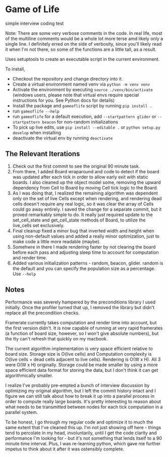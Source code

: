 # Game of Life
simple interview coding test

Note: There are some very verbose comments in the code.  In real life, most of the multiline comments would be a whole lot more terse amd likely only a single line.  I definitely erred on the side of verbosity, since you'll likely read it when I'm not there, so some of the functions are a little tall, as a result. 

Uses setuptools to create an executable script in the current environment.

To install, 
* Checkout the repository and change directory into it.
* Create a virtual environment named venv via `python -m venv venv`
* Activate the environment by executing `source ./venv/bin/activate` (windows users, please note that virtual envs require special instructions for you.  See Python docs for details)
* Install the package and `gameoflife` script by running `pip install .`
* run `gameoflife --help`
* run `gameoflife` for a default execution, add `--startpattern glider` or `--startpattern beacon` for non-random initializations
* To pick up live edits, use `pip install --editable .` or `python setup.py develop` when installing
* deactivate the virtual env by running `deactivate`

## The Relevant Iterations

1. Check out the first commit to see the original 90 minute task.
1. From there, I added Board wraparound and code to detect if the board was updated after each tick in order to allow early exit with static boards. I also cleaned up the object model some, removing the upward dependency from Cell to Board by moving Cell tick logic to the Board.  
1. As I was doing that, I realized the remaining algorithm was dependent only on the set of live Cells except when rendering, and rendering dead cells doesn't require any real logic, so it was clear the array of Cells could go away entirely. I saved the change for a separate commit, but it proved remarkably simple to do. It really just required update to the set_cell_state and get_cell_state methods of Board, to utilize the live_cells set exclusively.    
1. Final cleanup fixed a minor bug that inverted width and height when using non-default values and added a really minor optimization, just to make code a little more readable (maybe).
1. Somehwre in there I made rendering faster by not clearing the board before each pass and adjusting sleep time to account for computation and render time.
1. Added various initialization patterns - random, beacon, glider.  random is the default and you can specify the population size as a percentage. Use `--help`

## Notes

Performance was severely hampered by the preconditions library I used initially. Once the profiler turned that up, I removed the library but didn't replace all the precondition checks. 

Framerate currently takes computation and render time into account, but the first version didn't. It is now capable of running at very rapid framerates (a function of board size, however, so I won't give absolute numbers), but the tty can't refresh that quickly on my macbook. 

The current algorithm implementation is very space efficient relative to board size. Storage size is O(live cells) and Computation complexity is O(live cells + dead cells adjacent to live cells). Rendering is O(W x H). All 3 were O(W x H) originally.  Storage could be made smaller by using a more space efficient data format for storing the data, but I don't think it can get algorithmically smaller.

I realize I've probably pre-empted a bunch of interview discussion by optimizing my original algorithm, but I left the commit history intact and I figure we can still talk about how to break it up into a parallel process in order to compute really large boards.  It's pretty interesting to reason about what needs to be transmitted between nodes for each tick computation in a parallel system.

To be honest, I go through my regular code and optimize it to much the same extent that I've cleaned this up. I'm not just showing off here - things tend to percolate in my head, involuntarily, until I get the code clarity and performance I'm looking for - but it's not something that lends itself to a 90 minute time interval. Plus, I was re-learning python, which gave me further impetus to think about it after it was ostensibly complete.
